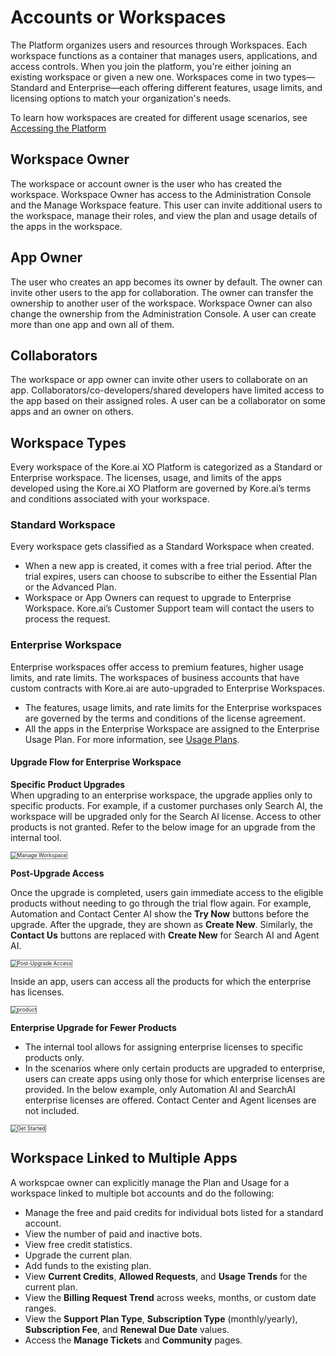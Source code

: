 # Accounts or Workspaces

The Platform organizes users and resources through Workspaces. Each workspace functions as a container that manages users, applications, and access controls. When you join the platform, you're either joining an existing workspace or given a new one. Workspaces come in two types—Standard and Enterprise—each offering different features, usage limits, and licensing options to match your organization's needs.

To learn how workspaces are created for different usage scenarios, see [Accessing the Platform](../../getting-started/accessing-the-platform.md)

## Workspace Owner

The workspace or account owner is the user who has created the workspace. Workspace Owner has access to the Administration Console and the Manage Workspace feature. This user can invite additional users to the workspace, manage their roles, and view the plan and usage details of the apps in the workspace.

## App Owner

The user who creates an app becomes its owner by default. The owner can invite other users to the app for collaboration. The owner can transfer the ownership to another user of the workspace. Workspace Owner can also change the ownership from the Administration Console. A user can create more than one app and own all of them.

## Collaborators

The workspace or app owner can invite other users to collaborate on an app. Collaborators/co-developers/shared developers have limited access to the app based on their assigned roles. A user can be a collaborator on some apps and an owner on others.

## Workspace Types

Every workspace of the Kore.ai XO Platform is categorized as a Standard or Enterprise workspace. The licenses, usage, and limits of the apps developed using the Kore.ai XO Platform are governed by Kore.ai’s terms and conditions associated with your workspace.

### Standard Workspace

Every workspace gets classified as a Standard Workspace when created. 

* When a new app is created, it comes with a free trial period. After the trial expires, users can choose to subscribe to either the Essential Plan or the Advanced Plan.
* Workspace or App Owners can request to upgrade to Enterprise Workspace. Kore.ai’s Customer Support team will contact the users to process the request.

### Enterprise Workspace

Enterprise workspaces offer access to premium features, higher usage limits, and rate limits. The workspaces of business accounts that have custom contracts with Kore.ai are auto-upgraded to Enterprise Workspaces.

* The features, usage limits, and rate limits for the Enterprise workspaces are governed by the terms and conditions of the license agreement.
* All the apps in the Enterprise Workspace are assigned to the Enterprise Usage Plan. For more information, see [Usage Plans](../plan-and-usage/usage-plans.md).

#### Upgrade Flow for Enterprise Workspace

**Specific Product Upgrades**  
When upgrading to an enterprise workspace, the upgrade applies only to specific products. For example, if a customer purchases only Search AI, the workspace will be upgraded only for the Search AI license. Access to other products is not granted.
Refer to the below image for an upgrade from the internal tool.

<img src="../images/manage-workspace.png" alt="Manage Workspace" title="Manage Workspace" style="border:1px solid gray;zoom:60%;">


**Post-Upgrade Access**

Once the upgrade is completed, users gain immediate access to the eligible products without needing to go through the trial flow again. For example, Automation and Contact Center AI show the **Try Now** buttons before the upgrade. After the upgrade, they are shown as **Create New**. Similarly, the **Contact Us** buttons are replaced with **Create New** for Search AI and Agent AI.

<img src="../images/post-upgrade-access.png" alt="Post-Upgrade Access" title="Post-Upgrade Access" style="border:1px solid gray;zoom:60%;">


Inside an app, users can access all the products for which the enterprise has licenses.

<img src="../images/product switcher.png" alt="product" title="product" style="border:1px solid gray;zoom:60%;">

**Enterprise Upgrade for Fewer Products**

* The internal tool allows for assigning enterprise licenses to specific products only.
* In the scenarios where only certain products are upgraded to enterprise, users can create apps using only those for which enterprise licenses are provided.
In the below example, only Automation AI and SearchAI enterprise licenses are offered. Contact Center and Agent licenses are not included.

<img src="../images/get-started.png" alt="Get Started" title="Get Started" style="border:1px solid gray;zoom:60%;">

## Workspace Linked to Multiple Apps

A workspcae owner can explicitly manage the Plan and Usage for a workspace linked to multiple bot accounts and do the following:

* Manage the free and paid credits for individual bots listed for a standard account.
* View the number of paid and inactive bots.
* View free credit statistics.
* Upgrade the current plan.
* Add funds to the existing plan.
* View **Current Credits**, **Allowed Requests**, and **Usage Trends** for the current plan.
* View the **Billing Request Trend** across weeks, months, or custom date ranges.
* View the **Support Plan Type**, **Subscription Type** (monthly/yearly), **Subscription Fee**, and **Renewal Due Date** values.
* Access the **Manage Tickets** and **Community** pages.


